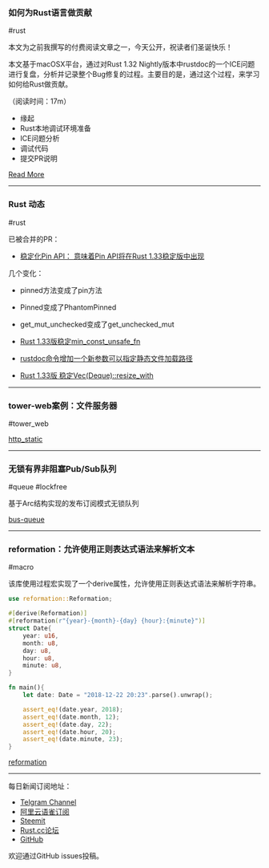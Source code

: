 ### 如何为Rust语言做贡献

#rust

本文为之前我撰写的付费阅读文章之一，今天公开，祝读者们圣诞快乐！

本文基于macOSX平台，通过对Rust 1.32 Nightly版本中rustdoc的一个ICE问题进行复盘，分析并记录整个Bug修复的过程。主要目的是，通过这个过程，来学习如何给Rust做贡献。

（阅读时间：17m）

- 缘起
- Rust本地调试环境准备
- ICE问题分析
- 调试代码
- 提交PR说明

[Read More](https://zhuanlan.zhihu.com/p/53247517)

---

### Rust 动态

#rust

已被合并的PR：

- [稳定化Pin API： 意味着Pin API将在Rust 1.33稳定版中出现](https://github.com/rust-lang/rust/pull/56939/files)

几个变化：

- pinned方法变成了pin方法
- Pinned变成了PhantomPinned
- get_mut_unchecked变成了get_unchecked_mut

- [Rust 1.33版稳定min_const_unsafe_fn](https://github.com/rust-lang/rust/pull/57067)
- [rustdoc命令增加一个新参数可以指定静态文件加载路径](https://github.com/rust-lang/rust/pull/57011)
- [Rust 1.33版 稳定Vec(Deque)::resize_with](https://github.com/rust-lang/rust/pull/57002)

---

### tower-web案例：文件服务器

#tower_web

[http_static](https://github.com/arjsin/http_static)

---

### 无锁有界非阻塞Pub/Sub队列

#queue #lockfree

基于Arc结构实现的发布订阅模式无锁队列

[bus-queue](https://github.com/filipdulic/bus-queue)

---

### reformation：允许使用正则表达式语法来解析文本

#macro

该库使用过程宏实现了一个derive属性，允许使用正则表达式语法来解析字符串。

```rust
use reformation::Reformation;

#[derive(Reformation)]
#[reformation(r"{year}-{month}-{day} {hour}:{minute}")]
struct Date{
    year: u16,
    month: u8,
    day: u8,
    hour: u8,
    minute: u8,
}

fn main(){
    let date: Date = "2018-12-22 20:23".parse().unwrap();

    assert_eq!(date.year, 2018);
    assert_eq!(date.month, 12);
    assert_eq!(date.day, 22);
    assert_eq!(date.hour, 20);
    assert_eq!(date.minute, 23);
}
```

[reformation](https://github.com/hukumka/reformation)

---

每日新闻订阅地址：

- [Telgram Channel](https://t.me/rust_daily_news )
- [阿里云语雀订阅](https://www.yuque.com/chaosbot/rustnews)
- [Steemit](https://steemit.com/@blackanger)
- [Rust.cc论坛](https://rust.cc)
- [GitHub](https://github.com/RustStudy/rust_daily_news)

欢迎通过GitHub issues投稿。
